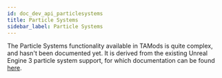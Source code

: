 ```yaml
---
id: doc_dev_api_particlesystems
title: Particle Systems
sidebar_label: Particle Systems
---
```


The Particle Systems functionality available in TAMods is quite complex, and hasn't been documented yet. It is derived from the existing Unreal Engine 3 particle system support, for which documentation can be found [here](https://api.unrealengine.com/udk/Three/ParticleSystemsHome.html).